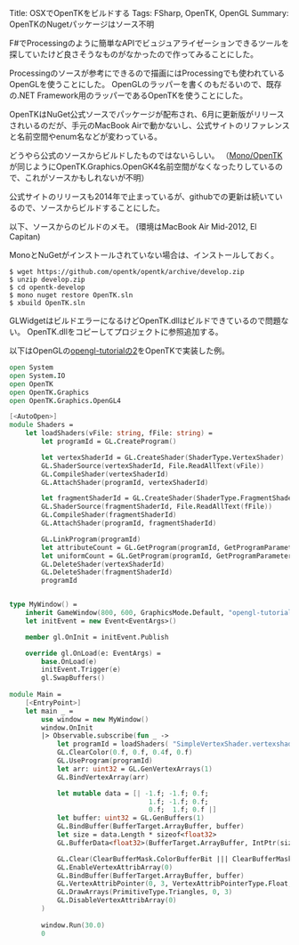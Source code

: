 Title: OSXでOpenTKをビルドする
Tags: FSharp, OpenTK, OpenGL
Summary: OpenTKのNugetパッケージはソース不明

F#でProcessingのように簡単なAPIでビュジュアライゼーションできるツールを探していたけど良さそうなものがなかったので作ってみることにした。

Processingのソースが参考にできるので描画にはProcessingでも使われているOpenGLを使うことにした。
OpenGLのラッパーを書くのもだるいので、既存の.NET Framework用のラッパーであるOpenTKを使うことにした。

OpenTKはNuGet公式ソースでパッケージが配布され、6月に更新版がリリースされいるのだが、手元のMacBook Airで動かないし、公式サイトのリファレンスと名前空間やenum名などが変わっている。

どうやら公式のソースからビルドしたものではないらしい。
（[Mono/OpenTK](https://github.com/mono/opentk)が同じようにOpenTK.Graphics.OpenGK4名前空間がなくなったりしているので、これがソースかもしれないが不明）

公式サイトのリリースも2014年で止まっているが、githubでの更新は続いているので、ソースからビルドすることにした。

以下、ソースからのビルドのメモ。
(環境はMacBook Air Mid-2012, El Capitan)

MonoとNuGetがインストールされていない場合は、インストールしておく。

```
$ wget https://github.com/opentk/opentk/archive/develop.zip
$ unzip develop.zip
$ cd opentk-develop
$ mono nuget restore OpenTK.sln
$ xbuild OpenTK.sln

```

GLWidgetはビルドエラーになるけどOpenTK.dllはビルドできているので問題ない。
OpenTK.dllをコピーしてプロジェクトに参照追加する。

以下はOpenGLの[opengl-tutorialの2](http://www.opengl-tutorial.org/jp/beginners-tutorials/tutorial-2-the-first-triangle/)をOpenTKで実装した例。

```fsharp
open System
open System.IO
open OpenTK
open OpenTK.Graphics
open OpenTK.Graphics.OpenGL4

[<AutoOpen>]
module Shaders =
    let loadShaders(vFile: string, fFile: string) =
        let programId = GL.CreateProgram()

        let vertexShaderId = GL.CreateShader(ShaderType.VertexShader)
        GL.ShaderSource(vertexShaderId, File.ReadAllText(vFile))
        GL.CompileShader(vertexShaderId)
        GL.AttachShader(programId, vertexShaderId)

        let fragmentShaderId = GL.CreateShader(ShaderType.FragmentShader) 
        GL.ShaderSource(fragmentShaderId, File.ReadAllText(fFile))
        GL.CompileShader(fragmentShaderId)
        GL.AttachShader(programId, fragmentShaderId)

        GL.LinkProgram(programId)
        let attributeCount = GL.GetProgram(programId, GetProgramParameterName.ActiveAttributes)
        let uniformCount = GL.GetProgram(programId, GetProgramParameterName.ActiveUniforms)
        GL.DeleteShader(vertexShaderId)
        GL.DeleteShader(fragmentShaderId)
        programId


type MyWindow() = 
    inherit GameWindow(800, 600, GraphicsMode.Default, "opengl-tutorial02", GameWindowFlags.Default, DisplayDevice.Default, 4, 1, GraphicsContextFlags.Default)
    let initEvent = new Event<EventArgs>()

    member gl.OnInit = initEvent.Publish

    override gl.OnLoad(e: EventArgs) =
        base.OnLoad(e)
        initEvent.Trigger(e)
        gl.SwapBuffers()
        
module Main =
    [<EntryPoint>]
    let main _ = 
        use window = new MyWindow()
        window.OnInit
        |> Observable.subscribe(fun _ ->
            let programId = loadShaders( "SimpleVertexShader.vertexshader", "SimpleFragmentShader.fragmentshader" )
            GL.ClearColor(0.f, 0.f, 0.4f, 0.f)
            GL.UseProgram(programId)
            let arr: uint32 = GL.GenVertexArrays(1)
            GL.BindVertexArray(arr) 

            let mutable data = [| -1.f; -1.f; 0.f; 
                                   1.f; -1.f; 0.f; 
                                   0.f;  1.f; 0.f |] 
            let buffer: uint32 = GL.GenBuffers(1)
            GL.BindBuffer(BufferTarget.ArrayBuffer, buffer)
            let size = data.Length * sizeof<float32>
            GL.BufferData<float32>(BufferTarget.ArrayBuffer, IntPtr(size), data, BufferUsageHint.StaticDraw)

            GL.Clear(ClearBufferMask.ColorBufferBit ||| ClearBufferMask.DepthBufferBit)
            GL.EnableVertexAttribArray(0)
            GL.BindBuffer(BufferTarget.ArrayBuffer, buffer)
            GL.VertexAttribPointer(0, 3, VertexAttribPointerType.Float, false, 0, 0)
            GL.DrawArrays(PrimitiveType.Triangles, 0, 3)
            GL.DisableVertexAttribArray(0)
        )
            
        window.Run(30.0)
        0
```


